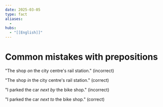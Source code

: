 ```yaml
---
date: 2025-03-05
type: fact
aliases:
  -
hubs:
  - "[[English]]"
---
```


# Common mistakes with prepositions


"The shop *on* the city centre's rail station." (incorrect)

"The shop *in* the city centre's rail station." (correct)


"I parked the car *next by* the bike shop." (incorrect)

"I parked the car *next to* the bike shop." (correct)




